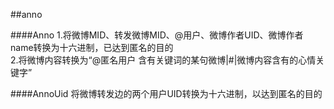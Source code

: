 ##anno

####Anno
1.将微博MID、转发微博MID、@用户、微博作者UID、微博作者name转换为十六进制，已达到匿名的目的  
2.将微博内容转换为“@匿名用户  含有关键词的某句微博|#|微博内容含有的心情关键字”

####AnnoUid
将微博转发边的两个用户UID转换为十六进制，以达到匿名的目的


